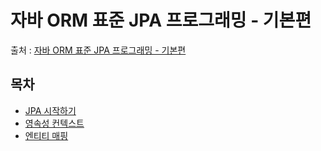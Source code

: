 # 자바 ORM 표준 JPA 프로그래밍 - 기본편
출처 : [자바 ORM 표준 JPA 프로그래밍 - 기본편](https://www.inflearn.com/course/ORM-JPA-Basic/dashboard)

## 목차
- [JPA 시작하기](jpa_start.md)
- [영속성 컨텍스트](persistence_context.md)
- [엔티티 매핑](entity_mapping.md)